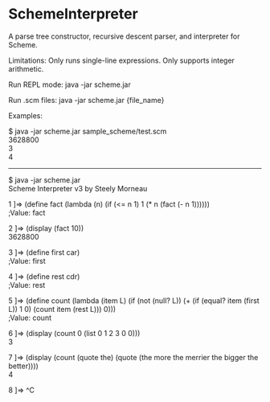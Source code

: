 SchemeInterpreter
=================

A parse tree constructor, recursive descent parser, and interpreter for Scheme.

Limitations:
	Only runs single-line expressions.
	Only supports integer arithmetic.

Run REPL mode:
	java -jar scheme.jar

Run .scm files:
    java -jar scheme.jar {file_name}

Examples:

$ java -jar scheme.jar sample_scheme/test.scm  
3628800  
3  
4

----------------------------------------------------------------------------------------------------------

$ java -jar scheme.jar  
Scheme Interpreter v3 by Steely Morneau  

1 ]=> (define fact (lambda (n) (if (<= n 1) 1 (* n (fact (- n 1))))))  
;Value: fact

2 ]=> (display (fact 10))  
3628800

3 ]=> (define first car)  
;Value: first

4 ]=> (define rest cdr)  
;Value: rest

5 ]=> (define count (lambda (item L) (if (not (null? L)) (+ (if (equal? item (first L)) 1 0) (count item (rest L))) 0)))  
;Value: count

6 ]=> (display (count 0 (list 0 1 2 3 0 0)))  
3

7 ]=> (display (count (quote the) (quote (the more the merrier the bigger the better))))  
4

8 ]=> ^C
